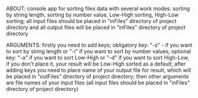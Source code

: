 ABOUT: console app for sorting files data with several work modes: sorting by string length, sorting by number value, Low-High sorting, High-Low sorting; all input files should be placed in "inFiles" directory of project directory and all output files will be placed in "inFiles" directory of project directory

ARGUMENTS: firstly you need to add keys; obligatory key: "-s" - if you want to sort by string length or "-i" if you want to sort by number values; optional key: "-a" if you want to sort Low-High or "-d" if you want to sort High-Low, if you don't place it, your result will be Low-High sorted as a default; after adding keys you need to place name of your output file for result, which will be placed in "outFiles" directory of project directory; then other arguments are file names of your input files (all input files should be placed in "inFiles" directory of project directory)